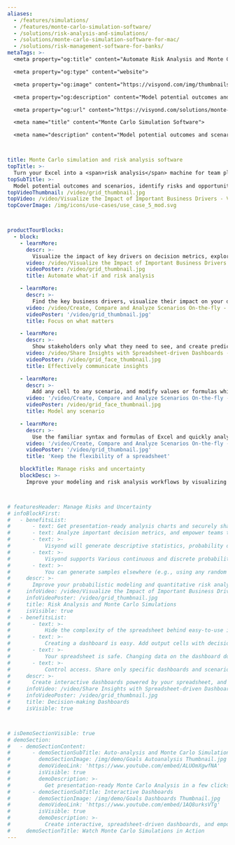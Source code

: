 ```yaml
---
aliases: 
  - /features/simulations/
  - /features/monte-carlo-simulation-software/
  - /solutions/risk-analysis-and-simulations/
  - /solutions/monte-carlo-simulation-software-for-mac/
  - /solutions/risk-management-software-for-banks/  
metaTags: >-
  <meta property="og:title" content="Automate Risk Analysis and Monte Carlo Simulations. In Minutes.">

  <meta property="og:type" content="website">

  <meta property="og:image" content="https://visyond.com/img/thumbnails/Solutions2022/Thumbnail - Solutions - Simulations 2022.png">

  <meta property="og:description" content="Model potential outcomes and scenarios, identify risks and opportunities with Monte Carlo simulations, and get collaborative ‘what-if’ and risk analysis tools that anyone on the team can easily use.">

  <meta property="og:url" content="https://visyond.com/solutions/monte-carlo-simulation-software/">

  <meta name="title" content="Monte Carlo Simulation Software">

  <meta name="description" content="Model potential outcomes and scenarios, identify risks and opportunities with Monte Carlo simulations, and get collaborative ‘what-if’ and risk analysis tools that anyone on the team can easily use.">



title: Monte Carlo simulation and risk analysis software
topTitle: >-
  Turn your Excel into a <span>risk analysis</span> machine for team players
topSubTitle: >-
  Model potential outcomes and scenarios, identify risks and opportunities with Monte Carlo simulations, and get collaborative ‘what-if’ and risk analysis tools that anyone on the team can easily use.
topVideoThumbnail: /video/grid_thumbnail.jpg
topVideo: /video/Visualize the Impact of Important Business Drivers - Visyond.mp4
topCoverImage: /img/icons/use-cases/use_case_5_mod.svg



productTourBlocks:
  - block:
    - learnMore:
      descr: >-
        Visualize the impact of key drivers on decision metrics, explore their sensitivities, identify risks and opportunities, and analyze scenarios and variance. No code, no macros — just press a button and get results.
      video: /video/Visualize the Impact of Important Business Drivers - Visyond.mp4
      videoPoster: /video/grid_thumbnail.jpg
      title: Automate what-if and risk analysis

    - learnMore:
      descr: >-
        Find the key business drivers, visualize their impact on your decision metrics under different scenarios, and make fast, informed decisions.
      video: /video/Create, Compare and Analyze Scenarios On-the-fly - Visyond.mp4
      videoPoster: '/video/grid_thumbnail.jpg'
      title: Focus on what matters

    - learnMore:
      descr: >-
        Show stakeholders only what they need to see, and create predictive dashboards for people to play with scenarios, test their own assumptions and forecasts so they will be prepared for ‘what will happen if…’ 
      video: /video/Share Insights with Spreadsheet-driven Dashboards - Visyond.mp4
      videoPoster: /video/grid_face_thumbnail.jpg
      title: Effectively communicate insights

    - learnMore:
      descr: >-
        Add any cell to any scenario, and modify values or formulas while keeping the original cell contents intact. Quickly update and combine scenarios, and turn planning into a collaborative experience.
      video: '/video/Create, Compare and Analyze Scenarios On-the-fly - Visyond.mp4'
      videoPoster: /video/grid_face_thumbnail.jpg
      title: Model any scenario     

    - learnMore:
      descr: >-
        Use the familiar syntax and formulas of Excel and quickly analyze the model, its scenarios, and create interactive visualizations for your team.
      video: '/video/Create, Compare and Analyze Scenarios On-the-fly - Visyond.mp4'
      videoPoster: '/video/grid_thumbnail.jpg'
      title: 'Keep the flexibility of a spreadsheet'

    blockTitle: Manage risks and uncertainty
    blockDesc: >-
      Improve your modeling and risk analysis workflows by visualizing the probability of decision metrics taking on certain values under different scenarios, and help your team gain insights from the central model and answer ‘what-if’ questions.



# featuresHeader: Manage Risks and Uncertainty
# infoBlockFirst:
#   - benefitsList:
#       - text: Get presentation-ready analysis charts and securely share them with collaborators.
#       - text: Analyze important decision metrics, and empower teams to self-serve and collaborate on analyses. All this - in a single platform that connects spreadsheets, analyses and dashboards.
#       - text: >-
#           Visyond will generate descriptive statistics, probability density and cumulative distribution functions.      
#       - text: >-
#           Visyond supports Various continuous and discrete probability distributions. If you aren’t sure what distribution to use, Visyond can analyze your historical data and suggest options.
#       - text: >-
#           You can generate samples elsewhere (e.g., using any random number generator) and add external samples to Visyond.
#     descr: >-
#       Improve your probabilistic modeling and quantitative risk analysis workflow with Monte Carlo Simulations and visualize the probability of the output decision metrics taking certain values.
#     infoVideo: /video/Visualize the Impact of Important Business Drivers - Visyond.mp4
#     infoVideoPoster: /video/grid_thumbnail.jpg
#     title: Risk Analysis and Monte Carlo Simulations
#     isVisible: true
#   - benefitsList:
#       - text: >-
#           Hide the complexity of the spreadsheet behind easy-to-use interactive dashboards, exposing only relevant inputs collaborators can ‘play’ with.
#       - text: >-
#           Creating a dashboard is easy. Add output cells with decision metrics from your spreadsheet, select input cells, style them as sliders or dropdowns, throw in some charts, and your dashboard is ready to go!
#       - text: >-
#           Your spreadsheet is safe. Changing data on the dashboard does not change the spreadsheet.
#       - text: >-
#           Control access. Share only specific dashboards and scenarios with specific collaborators.
#     descr: >-
#       Create interactive dashboards powered by your spreadsheet, and securely share them online. Let your team or clients safely play with the numbers and reflect on scenarios without the risk of breaking the spreadsheet.
#     infoVideo: /video/Share Insights with Spreadsheet-driven Dashboards - Visyond.mp4
#     infoVideoPoster: /video/grid_thumbnail.jpg
#     title: Decision-making Dashboards
#     isVisible: true



# isDemoSectionVisible: true
# demoSection:
#   - demoSectionContent:      
#       - demoSectionSubTitle: Auto-analysis and Monte Carlo Simulations
#         demoSectionImage: /img/demo/Goals Autoanalysis Thumbnail.jpg
#         demoVideoLink: 'https://www.youtube.com/embed/ALUOmXgwfNA'
#         isVisible: true
#         demoDescription: >-
#           Get presentation-ready Monte Carlo Analysis in a few clicks.
#       - demoSectionSubTitle: Interactive Dashboards
#         demoSectionImage: /img/demo/Goals Dashboards Thumbnail.jpg
#         demoVideoLink: 'https://www.youtube.com/embed/1AQ8urksVTg'
#         isVisible: true
#         demoDescription: >-
#           Create interactive, spreadsheet-driven dashboards, and empower collaborators to test scenarios without the risk of breaking the model.          
#     demoSectionTitle: Watch Monte Carlo Simulations in Action
---
```


